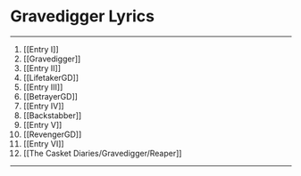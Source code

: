 # Gravedigger Lyrics

---

1. [[Entry I]]
2. [[Gravedigger]]
3. [[Entry II]]
4. [[LifetakerGD]]
5. [[Entry III]]
6. [[BetrayerGD]]
7. [[Entry IV]]
8. [[Backstabber]]
9. [[Entry V]]
10. [[RevengerGD]]
11. [[Entry VI]]
12. [[The Casket Diaries/Gravedigger/Reaper]]

---
